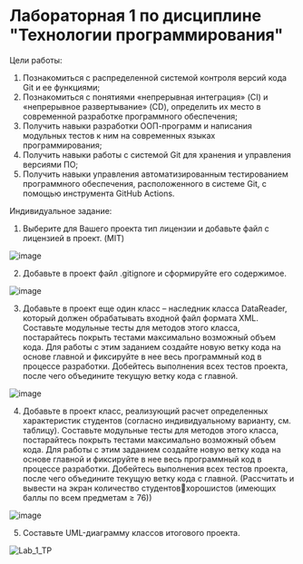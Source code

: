 # Лабораторная 1 по дисциплине "Технологии программирования"
Цели работы:

1. Познакомиться c распределенной системой контроля версий кода Git и ее функциями;
2. Познакомиться с понятиями «непрерывная интеграция» (CI) и «непрерывное развертывание» (CD), определить их место в современной разработке программного обеспечения;
3. Получить навыки разработки ООП-программ и написания модульных тестов к ним на современных языках программирования;
4. Получить навыки работы с системой Git для хранения и управления версиями ПО;
5. Получить навыки управления автоматизированным тестированием программного обеспечения, расположенного в системе Git, с помощью инструмента GitHub Actions.

Индивидуальное задание:
1. Выберите для Вашего проекта тип лицензии и добавьте файл с лицензией в проект. (MIT)

![image](https://github.com/user-attachments/assets/d6cf130b-8e1e-4789-9c02-13cf40b0991b)

2. Добавьте в проект файл .gitignore и сформируйте его содержимое.

![image](https://github.com/user-attachments/assets/948434bc-05b4-4b9b-b555-12d4e8de7f95)

3. Добавьте в проект еще один класс – наследник класса DataReader, который должен обрабатывать входной файл формата XML.
Составьте модульные тесты для методов этого класса, постарайтесь покрыть тестами максимально возможный объем кода.
Для работы с этим заданием создайте новую ветку кода на основе главной и фиксируйте в нее весь программный
код в процессе разработки. Добейтесь выполнения всех тестов проекта, после чего объедините текущую ветку кода с главной.

![image](https://github.com/user-attachments/assets/ce8df5d7-d652-46d1-b132-a29351d7b81c)

4. Добавьте в проект класс, реализующий расчет определенных характеристик студентов 
(согласно индивидуальному варианту, см. таблицу). Составьте модульные тесты для методов этого 
класса, постарайтесь покрыть тестами максимально возможный объем кода. Для работы с этим 
заданием создайте новую ветку кода на основе главной и фиксируйте в нее весь программный код в 
процессе разработки. Добейтесь выполнения всех тестов проекта, после чего объедините текущую 
ветку кода с главной. (Рассчитать и вывести на экран количество студентовхорошистов
(имеющих баллы по всем предметам ≥ 76))

![image](https://github.com/user-attachments/assets/0a3983bd-4ccf-41ce-920f-954668998e84)

5. Составьте UML-диаграмму классов итогового проекта.

![Lab_1_TP](https://github.com/user-attachments/assets/605ff5c5-fe6a-4e0d-80b3-92bcc46588b6)






